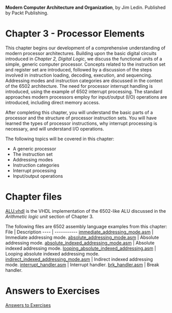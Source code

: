 __Modern Computer Architecture and Organization__, by Jim Ledin. Published by Packt Publishing.
# Chapter 3 - Processor Elements

This chapter begins our development of a comprehensive understanding of modern
processor architectures. Building upon the basic digital circuits introduced in *Chapter 2, Digital Logic*, we discuss the functional units of a simple, generic computer processor.
Concepts related to the instruction set and register set are introduced, followed by
a discussion of the steps involved in instruction loading, decoding, execution, and
sequencing. Addressing modes and instruction categories are discussed in the context of
the 6502 architecture. The need for processor interrupt handling is introduced, using the
example of 6502 interrupt processing. The standard approaches modern processors employ
for input/output (I/O) operations are introduced, including direct memory access.

After completing this chapter, you will understand the basic parts of a processor and
the structure of processor instruction sets. You will have learned the types of processor
instructions, why interrupt processing is necessary, and will understand I/O operations.

The following topics will be covered in this chapter:
* A generic processor
* The instruction set
* Addressing modes
* Instruction categories
* Interrupt processing
* Input/output operations

# Chapter files

[ALU.vhdl](src/ALU.vhdl) is the VHDL implementation of the 6502-like ALU discussed in the *Arithmetic logic unit* section of Chapter 3.

The following files are 6502 assembly language examples from this chapter:
File | Description
---- | -----------
[immediate_addressing_mode.asm](src/immediate_addressing_mode.asm) | Immediate addressing mode.
[absolute_addressing_mode.asm](src/absolute_addressing_mode.asm) | Absolute addressing mode.
[absolute_indexed_addressing_mode.asm](src/absolute_indexed_addressing_mode.asm) | Absolute indexed addressing mode.
[looping_absolute_indexed_addressing.asm](src/looping_absolute_indexed_addressing.asm) | Looping absolute indexed addressing mode.
[indirect_indexed_addressing_mode.asm](src/indirect_indexed_addressing_mode.asm) | Indirect indexed addressing mode.
[interrupt_handler.asm](src/interrupt_handler.asm) | Interrupt handler.
[brk_handler.asm](src/brk_handler.asm) | Break handler.

# Answers to Exercises
[Answers to Exercises](Answers%20to%20Exercises/README.md)
